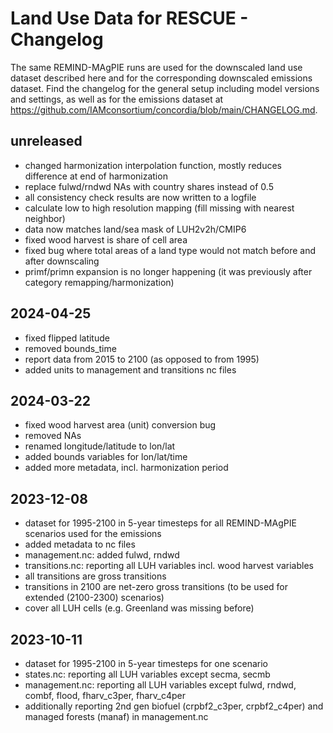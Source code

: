# Land Use Data for RESCUE - Changelog

The same REMIND-MAgPIE runs are used for the downscaled land use dataset described here and for the corresponding downscaled emissions dataset. Find the changelog for the general setup including model versions and settings, as well as for the emissions dataset at https://github.com/IAMconsortium/concordia/blob/main/CHANGELOG.md.

## unreleased

- changed harmonization interpolation function, mostly reduces difference at end of harmonization
- replace fulwd/rndwd NAs with country shares instead of 0.5
- all consistency check results are now written to a logfile
- calculate low to high resolution mapping (fill missing with nearest neighbor)
- data now matches land/sea mask of LUH2v2h/CMIP6
- fixed wood harvest is share of cell area
- fixed bug where total areas of a land type would not match before and after downscaling
- primf/primn expansion is no longer happening (it was previously after category remapping/harmonization)

## 2024-04-25

- fixed flipped latitude
- removed bounds_time
- report data from 2015 to 2100 (as opposed to from 1995)
- added units to management and transitions nc files

## 2024-03-22

- fixed wood harvest area (unit) conversion bug
- removed NAs
- renamed longitude/latitude to lon/lat
- added bounds variables for lon/lat/time
- added more metadata, incl. harmonization period

## 2023-12-08

- dataset for 1995-2100 in 5-year timesteps for all REMIND-MAgPIE scenarios used for the emissions
- added metadata to nc files
- management.nc: added fulwd, rndwd
- transitions.nc: reporting all LUH variables incl. wood harvest variables
- all transitions are gross transitions
- transitions in 2100 are net-zero gross transitions (to be used for extended (2100-2300) scenarios)
- cover all LUH cells (e.g. Greenland was missing before)

## 2023-10-11

- dataset for 1995-2100 in 5-year timesteps for one scenario
- states.nc: reporting all LUH variables except secma, secmb
- management.nc: reporting all LUH variables except fulwd, rndwd, combf, flood, fharv_c3per, fharv_c4per
- additionally reporting 2nd gen biofuel (crpbf2_c3per, crpbf2_c4per) and managed forests (manaf) in management.nc
